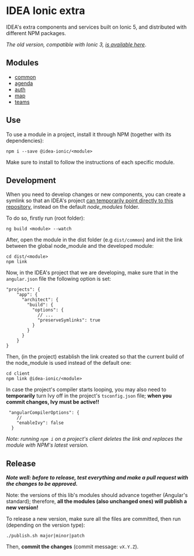 # IDEA Ionic extra

IDEA's extra components and services built on Ionic 5, and distributed with different NPM packages.

_The old version, compatible with Ionic 3, [is available here](https://github.com/uatisdeproblem/IDEA-Ionic3-extra)_.

## Modules

- [common](modules/common)
- [agenda](modules/agenda)
- [auth](modules/auth)
- [map](modules/map)
- [teams](modules/teams)

## Use

To use a module in a project, install it through NPM (together with its dependencies):

```
npm i --save @idea-ionic/<module>
```

Make sure to install to follow the instructions of each specific module.

## Development

When you need to develop changes or new components, you can create a symlink so that an IDEA's project [can temporarily point directly to this repository](https://medium.com/dailyjs/how-to-use-npm-link-7375b6219557), instead on the default _node_modules_ folder.

To do so, firstly run (root folder):

```
ng build <module> --watch
```

After, open the module in the dist folder (e.g `dist/common`) and init the link between the global node_module and the developed module:

```
cd dist/<module>
npm link
```

Now, in the IDEA's project that we are developing, make sure that in the `angular.json` file the following option is set:

```
"projects": {
    "app": {
      "architect": {
        "build": {
          "options": {
            // ...
            "preserveSymlinks": true
          }
        }
      }
    }
}
```

Then, (in the project) establish the link created so that the current build of the node_module is used instead of the default one:

```
cd client
npm link @idea-ionic/<module>
```

In case the project's compiler starts looping, you may also need to **temporarily** turn Ivy off in the project's `tsconfig.json` file; **when you commit changes, Ivy must be active!!**

```
 "angularCompilerOptions": {
    //
    "enableIvy": false
  }
```

_Note: running `npm i` on a project's client deletes the link and replaces the module with NPM's latest version._

## Release

_**Note well: before to release, test everything and make a pull request with the changes to be approved.**_

Note: the versions of this lib's modules should advance together (Angular's standard); therefore, **all the modules (also unchanged ones) will publish a new version!**

To release a new version, make sure all the files are committed, then run (depending on the version type):

```
./publish.sh major|minor|patch
```

Then, **commit the changes** (commit message: `vX.Y.Z`).
